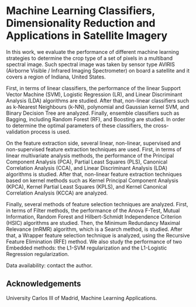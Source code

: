 # Machine Learning Classifiers, Dimensionality Reduction and Applications in Satellite Imagery

In this work, we evaluate the performance of different machine learning strategies to determine the crop type of a set of pixels in a multiband spectral image. Such spectral image was taken by sensor type AVIRIS (Airborne Visible / Infrared
Imaging Spectrometer) on board a satellite and it covers a region of Indiana, United
States.


First, in terms of linear classifiers, the performance of the linear Support
Vector Machine (SVM), Logistic Regression (LR), and Linear Discriminant Analysis (LDA) algorithms
are studied. After that, non-linear classifiers such as k-Nearest Neighbours (k-NN), polynomial
and Gaussian kernel SVM, and Binary Decision Tree are analyzed. Finally, ensemble classifiers
such as Bagging, including Random Forest (RF), and Boosting are studied. In order to determine the optimal parameters of these
classifiers, the cross-validation process is used.

On the feature extraction side, several linear, non-linear, supervised and non-supervised feature extraction techniques are used. First, in terms of linear
multivariate analysis methods, the performance of the Principal Component Analysis (PCA), Partial Least Squares
(PLS), Canonical Correlation Analysis (CCA), and Linear Discriminant Analysis (LDA) algorithms
is studied. After that, non-linear feature extraction techniques based on kernel methods such as
Kernel Principal Component Analysis (KPCA), Kernel Partial Least Squares (KPLS), and Kernel
Canonical Correlation Analysis (KCCA) are analyzed.

Finally, several methods of feature selection
techniques are analyzed. First, in terms of Filter methods, the performance of the Anova F-Test,
Mutual Information, Random Forest and Hilbert-Schmidt Independence Criterion (HSIC) algorithms
are studied. Then, the Minimum Redundancy Maximal Relevance (mRMR) algorithm, which is a
Search method, is studied. After that, a Wrapper feature selection technique is analyzed,
using the Recursive Feature Elimination (RFE) method. We also study the performance of
two Embedded methods: the L1-SVM regularization and the L1-Logistic Regression regularization.

Data availability: contact the author.

## Acknowledgements

University Carlos III of Madrid, Machine Learning Applications.
